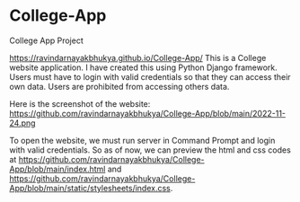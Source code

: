 # College-App
College App Project

https://ravindarnayakbhukya.github.io/College-App/ 
This is a College website application. I have created this using Python Django framework. Users must have to login with valid credentials so that they can access their own data. Users are prohibited from accessing others data.

Here is the screenshot of the website: https://github.com/ravindarnayakbhukya/College-App/blob/main/2022-11-24.png

To open the website, we must run server in Command Prompt and login  with valid credentials. So as of now, we can preview the html and css codes at https://github.com/ravindarnayakbhukya/College-App/blob/main/index.html and https://github.com/ravindarnayakbhukya/College-App/blob/main/static/stylesheets/index.css.
